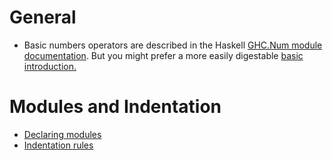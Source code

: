 # General

- Basic numbers operators are described in the Haskell [GHC.Num module documentation](https://hackage.haskell.org/package/base-4.16.0.0/docs/GHC-Num.html). But you might prefer a more easily digestable [basic introduction.](https://www.tutorialspoint.com/haskell/haskell_basic_operators.htm)

# Modules and Indentation

- [Declaring modules](http://learnyouahaskell.com/modules#making-our-own-modules)
- [Indentation rules](https://en.wikibooks.org/wiki/Haskell/Indentation)
